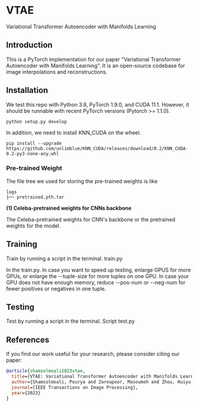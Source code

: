 # VTAE
Variational Transformer Autoencoder with Manifolds Learning

## Introduction
This is a PyTorch implementation for our paper "Variational Transformer Autoencoder with Manifolds Learning". It is an open-source codebase for image interpolations and reconstructions.

## Installation
We test this repo with Python 3.8, PyTorch 1.9.0, and CUDA 11.1. However, it should be runnable with recent PyTorch versions (Pytorch >= 1.1.0).
```shell
python setup.py develop
```
In addition, we need to install KNN_CUDA on the wheel.
```shell
pip install --upgrade https://github.com/unlimblue/KNN_CUDA/releases/download/0.2/KNN_CUDA-0.2-py3-none-any.whl
```

### Pre-trained Weight

The file tree we used for storing the pre-trained weights is like
```shell
logs
├── pretrained.pth.tar
```

**(1) Celeba-pretrained weights for CNNs backbone**

The Celeba-pretrained weights for CNN's backbone or the pretrained weights for the model.

## Training
Train by running a script in the terminal. train.py


In the train.py.
In case you want to speed up testing, enlarge GPUS for more GPUs, or enlarge the --tuple-size for more tuples on one GPU.
In case your GPU does not have enough memory, reduce --pos-num or --neg-num for fewer positives or negatives in one tuple.

## Testing
Test by running a script in the terminal. Script test.py



## References
If you find our work useful for your research, please consider citing our paper:
```bibtex
@article{shamsolmoali2023vtae,
  title={VTAE: Variational Transformer Autoencoder with Manifolds Learning},
  author={Shamsolmoali, Pourya and Zareapoor, Masoumeh and Zhou, Huiyu and Tao, Dacheng and Li, Xuelong},
  journal={IEEE Transactions on Image Processing},
  year={2023}
}
```
